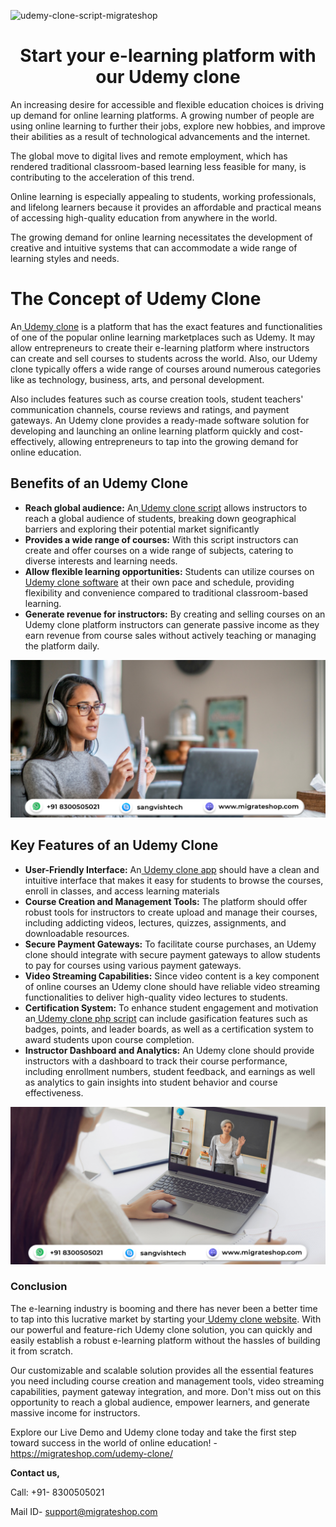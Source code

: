 ![udemy-clone-script-migrateshop](https://github.com/migrateshop/udemy-clone/assets/77200601/912baf5c-526a-4ccc-8fd7-b8534a42b74f)

<h1 align="center"> Start your e-learning platform with our Udemy clone </h1> 

An increasing desire for accessible and flexible education choices is driving up demand for online learning platforms. A growing number of people are using online learning to further their jobs, explore new hobbies, and improve their abilities as a result of technological advancements and the internet. 

The global move to digital lives and remote employment, which has rendered traditional classroom-based learning less feasible for many, is contributing to the acceleration of this trend. 

Online learning is especially appealing to students, working professionals, and lifelong learners because it provides an affordable and practical means of accessing high-quality education from anywhere in the world.

The growing demand for online learning necessitates the development of creative and intuitive systems that can accommodate a wide range of learning styles and needs.

# The Concept of Udemy Clone
An[ Udemy clone](https://migrateshop.com/udemy-clone/) is a platform that has the exact features and functionalities of one of the popular online learning marketplaces such as Udemy. It may allow entrepreneurs to create their e-learning platform where instructors can create and sell courses to students across the world. Also, our Udemy clone typically offers a wide range of courses around numerous categories like as technology, business, arts, and personal development. 

Also includes features such as course creation tools, student teachers' communication channels, course reviews and ratings, and payment gateways. An Udemy clone provides a ready-made software solution for developing and launching an online learning platform quickly and cost-effectively, allowing entrepreneurs to tap into the growing demand for online education.
## Benefits of an Udemy Clone
* **Reach global audience:** An[ Udemy clone script](https://migrateshop.com/udemy-clone/) allows instructors to reach a global audience of students, breaking down geographical barriers and exploring their potential market significantly 
* **Provides a wide range of courses:** With this script instructors can create and offer courses on a wide range of subjects, catering to diverse interests and learning needs.
* **Allow flexible learning opportunities:** Students can utilize courses on[ Udemy clone software](https://migrateshop.com/udemy-clone/) at their own pace and schedule, providing flexibility and convenience compared to traditional classroom-based learning.
* **Generate revenue for instructors:** By creating and selling courses on an Udemy clone platform instructors can generate passive income as they earn revenue from course sales without actively teaching or managing the platform daily.

<div class="Box-sc-g0xbh4-0 iIZCet"><img alt=“udemyclone.png" src="https://github.com/migrateshop/udemy-clone/blob/main/images/udemy-clone-app.png" data-hpc="true" class="Box-sc-g0xbh4-0 kzRgrI"></div>

## Key Features of an Udemy Clone
* **User-Friendly Interface:** An[ Udemy clone app](https://migrateshop.com/udemy-clone/) should have a clean and intuitive interface that makes it easy for students to browse the courses, enroll in classes, and access learning materials
* **Course Creation and Management Tools:** The platform should offer robust tools for instructors to create upload and manage their courses, including addicting videos, lectures, quizzes, assignments, and downloadable resources.
* **Secure Payment Gateways:** To facilitate course purchases, an Udemy clone should integrate with secure payment gateways to allow students to pay for courses using various payment gateways.
* **Video Streaming Capabilities:** Since video content is a key component of online courses an Udemy clone should have reliable video streaming functionalities to deliver high-quality video lectures to students.
* **Certification System:** To enhance student engagement and motivation an[ Udemy clone php script](https://migrateshop.com/udemy-clone/) can include gasification features such as badges, points, and leader boards, as well as a certification system to award students upon course completion.
* **Instructor Dashboard and Analytics:** An Udemy clone should provide instructors with a dashboard to track their course performance, including enrollment numbers, student feedback, and earnings as well as analytics to gain insights into student behavior and course effectiveness.

<div class="Box-sc-g0xbh4-0 iIZCet"><img alt=“udemyclone.png" src="https://github.com/migrateshop/udemy-clone/blob/main/images/udemy-clone-script.png" data-hpc="true" class="Box-sc-g0xbh4-0 kzRgrI"></div>

### Conclusion
The e-learning industry is booming and there has never been a better time to tap into this lucrative market by starting your[ Udemy clone website](https://migrateshop.com/udemy-clone/). With our powerful and feature-rich Udemy clone solution, you can quickly and easily establish a robust e-learning platform without the hassles of building it from scratch. 

Our customizable and scalable solution provides all the essential features you need including course creation and management tools, video streaming capabilities, payment gateway integration, and more. Don't miss out on this opportunity to reach a global audience, empower learners, and generate massive income for instructors. 

Explore our Live Demo and Udemy clone today and take the first step toward success in the world of online education! - https://migrateshop.com/udemy-clone/

**​​Contact us,**

Call: +91- 8300505021

Mail ID- [support@migrateshop.com](mailto:support@migrateshop.com) 
